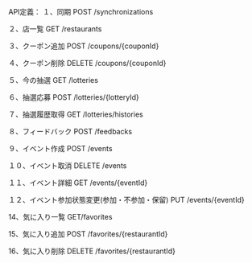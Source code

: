 API定義：
１、同期
POST /synchronizations

２、店一覧
GET /restaurants

３、クーポン追加
POST /coupons/{couponId}

４、クーポン削除
DELETE /coupons/{couponId}

５、今の抽選
GET /lotteries

６、抽選応募
POST /lotteries/{lotteryId}

７、抽選履歴取得
GET /lotteries/histories

８、フィードバック
POST /feedbacks 

９、イベント作成
POST /events 

１０、イベント取消
DELETE /events 

１１、イベント詳細
GET /events/{eventId} 

１２、イベント参加状態変更(参加・不参加・保留)
PUT /events/{eventId}

14、気に入り一覧
GET/favorites

15、気に入り追加
POST /favorites/{restaurantId}

16、気に入り削除
DELETE /favorites/{restaurantId}